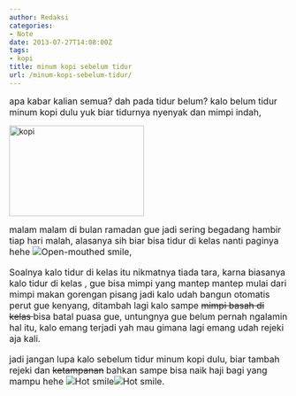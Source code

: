 ```yaml
---
author: Redaksi
categories:
- Note
date: 2013-07-27T14:08:00Z
tags:
- kopi
title: minum kopi sebelum tidur
url: /minum-kopi-sebelum-tidur/
---
```


<div dir="ltr" style="text-align:left;">
  <span style="font-size:medium;">apa kabar kalian semua? dah pada tidur belum? kalo belum tidur minum kopi dulu yuk biar tidurnya nyenyak dan mimpi indah,</span></p> 
  
  <p>
    <a href="https://i0.wp.com/lh6.ggpht.com/-a-QEZn5asE8/UfPUXc3xyTI/AAAAAAAAA20/Isljg4MzGZo/s1600-h/kopi%25255B2%25255D.jpg"><img loading="lazy" alt="kopi" border="0" height="164" src="https://i0.wp.com/lh4.ggpht.com/-RRNKwDu28Qg/UfPUZePLeUI/AAAAAAAAA28/xHJkXwGies0/kopi_thumb.jpg?resize=244%2C164" title="kopi" width="244" data-recalc-dims="1" /></a>
  </p>
  
  <p>
    <span style="font-size:medium;">malam malam di bulan ramadan gue jadi sering begadang hambir tiap hari malah, alasanya sih biar bisa tidur di kelas nanti paginya hehe <img alt="Open-mouthed smile" class="wlEmoticon wlEmoticon-openmouthedsmile" src="https://i2.wp.com/lh4.ggpht.com/-3X-862o4gWs/UfPUa8W9BLI/AAAAAAAAA3E/ItA3VsgS7lk/wlEmoticon-openmouthedsmile%25255B2%25255D.png?w=768" data-recalc-dims="1" />,</span><br /><span style="font-size:medium;"></span><br /><span style="font-size:medium;">Soalnya kalo tidur di kelas itu nikmatnya tiada tara, karna biasanya kalo tidur di kelas , gue bisa mimpi yang mantep mantep mulai dari mimpi makan gorengan pisang jadi kalo udah bangun otomatis perut gue kenyang, ditambah lagi kalo sampe <strike>mimpi basah di kelas </strike> bisa batal puasa gue, untungnya gue belum pernah ngalamin hal itu, kalo emang terjadi yah mau gimana lagi emang udah rejeki aja kali.</span><br /><span style="font-size:medium;"></span><br /><span style="font-size:medium;">jadi jangan lupa kalo sebelum tidur minum kopi dulu, biar tambah rejeki dan <strike>ketampanan</strike> bahkan sampe bisa naik haji bagi yang mampu hehe <img alt="Hot smile" class="wlEmoticon wlEmoticon-hotsmile" src="https://i2.wp.com/lh4.ggpht.com/-vK3xYVzYehM/UfPUcG5cXoI/AAAAAAAAA3M/SoVBrOKmgQY/wlEmoticon-hotsmile%25255B2%25255D.png?w=768" data-recalc-dims="1" /><img alt="Hot smile" class="wlEmoticon wlEmoticon-hotsmile" src="https://i2.wp.com/lh4.ggpht.com/-vK3xYVzYehM/UfPUcG5cXoI/AAAAAAAAA3M/SoVBrOKmgQY/wlEmoticon-hotsmile%25255B2%25255D.png?w=768" data-recalc-dims="1" />.</span></div>